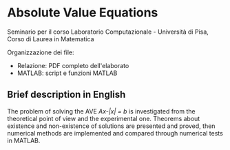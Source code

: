 # Absolute Value Equations
Seminario per il corso Laboratorio Computazionale - Università di Pisa, Corso di Laurea in Matematica

Organizzazione dei file:
  - Relazione: PDF completo dell'elaborato
  - MATLAB: script e funzioni MATLAB 

## Brief description in English
The problem of solving the AVE *Ax-|x| = b* is investigated from the theoretical point of view and the experimental one. Theorems about existence and non-existence of solutions are presented and proved, then numerical methods are implemented and compared through numerical tests in MATLAB.
